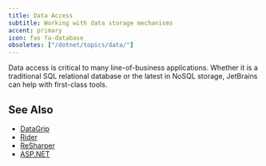 ```yaml
---
title: Data Access
subtitle: Working with data storage mechanisms
accent: primary
icon: fas fa-database
obsoletes: ["/dotnet/topics/data/"]
---
```


Data access is critical to many line-of-business applications. Whether it is a traditional SQL relational database or the latest in NoSQL storage, JetBrains can help with first-class tools.

## See Also

- [DataGrip](https://www.jetbrains.com/datagrip/)
- [Rider](https://www.jetbrains.com/rider/)
- [ReSharper](https://www.jetbrains.com/resharper/)
- [ASP.NET](https://dotnet.microsoft.com/apps/aspnet)
